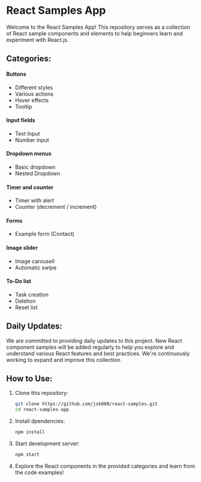 # React Samples App

Welcome to the React Samples App! This repository serves as a collection of React sample components and elements to help beginners learn and experiment with React.js.

## Categories:

#### Buttons
- Different styles
- Various actions
- Hover effects
- Tooltip 

#### Input fields
- Text Input 
- Number input

#### Dropdown menus
- Basic dropdown
- Nested Dropdown

#### Timer and counter
- Timer with alert
- Counter (decrement / increment)

#### Forms
- Example form (Contact)

#### Image slider
- Image carousell
- Automatic swipe

#### To-Do list
- Task creation
- Deletion
- Reset list

## Daily Updates:

We are committed to providing daily updates to this project. New React component samples will be added regularly to help you explore and understand various React features and best practices. We're continuously working to expand and improve this collection.

## How to Use:

1. Clone this repository:

   ```sh
   git clone https://github.com/jsk000/react-samples.git
   cd react-samples-app
   ```
2. Install dpendencies:
    ```sh
    npm install
    ```
3. Start development server: 
    ```sh
    npm start
    ```
4. Explore the React components in the provided categories and learn from the code examples!
